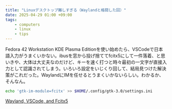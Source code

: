 ```yaml
---
title: "Linuxデスクトップ難しすぎる（Waylandと格闘した回）"
date: 2025-04-29 01:00 +09:00
tags:
    - computers
    - linux
    - tips
---
```


Fedora 42 Workstation KDE Plasma Editionを使い始めたら、VSCodeで日本語入力がうまくいかない。ibusを窓から投げ捨ててfcitx5にして一件落着、と思いきや、大体は大丈夫なのだけど、キーを速く打つと時々最初の一文字が直接入力として認識されてしまう。いろいろ設定をいじくり回して、結局見つけた解決策がこれだった。WaylandにIMを任せるとうまくいかないらしい。わかるか、そんなん。

```bash
echo 'gtk-im-module=fcitx' >> $HOME/.config/gtk-3.0/settings.ini
```

[Wayland, VSCode, and Fcitx5](https://gist.github.com/squeuei/87334184966dc51946180858552bdbef)
